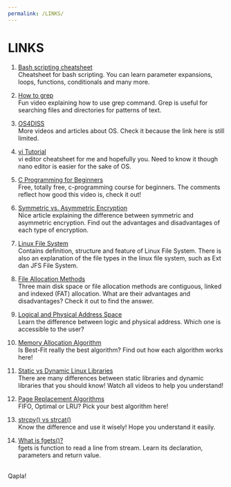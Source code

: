 ```yaml
---
permalink: /LINKS/
---
```


# LINKS

1. [Bash scripting cheatsheet](https://devhints.io/bash)<br>
Cheatsheet for bash scripting.
You can learn parameter expansions, loops, functions, conditionals and many more.

2. [How to grep](https://www.youtube.com/watch?v=VGgTmxXp7xQ&ab_channel=CoreySchafer)<br>
Fun video explaining how to use grep command.
Grep is useful for searching files and directories for patterns of text.

3. [OS4DISS](https://osp4diss.vlsm.org/osp-115.html)<br>
More videos and articles about OS.
Check it because the link here is still limited.

4. [vi Tutorial](https://www.tutorialspoint.com/unix/unix-vi-editor.htm)<br>
vi editor cheatsheet for me and hopefully you.
Need to know it though nano editor is easier for the sake of OS.

5. [C Programming for Beginners](https://www.youtube.com/watch?v=KJgsSFOSQv0&ab_channel=freeCodeCamp.org)<br>
Free, totally free, c-programming course for beginners.
The comments reflect how good this video is, check it out!

6. [Symmetric vs. Asymmetric Encryption](https://www.trentonsystems.com/blog/symmetric-vs-asymmetric-encryption)<br> 
Nice article explaining the difference between symmetric and asymmetric encryption.
Find out the advantages and disadvantages of each type of encryption.

7. [Linux File System](https://www.javatpoint.com/linux-file-system)<br>
Contains definition, structure and feature of Linux File System.
There is also an explanation of the file types in the linux file system, such as Ext dan JFS File System.

8. [File Allocation Methods](https://www.geeksforgeeks.org/file-allocation-methods/)<br>
Three main disk space or file allocation methods are contiguous, linked and indexed (FAT) allocation. What are their advantages and disadvantages? Check it out to find the answer.

9. [Logical and Physical Address Space](https://www.studytonight.com/operating-system/os-logical-and-physical-address-space)<br>
Learn the difference between logic and physical address. Which one is accessible to the user?

10. [Memory Allocation Algorithm](https://www.geeksforgeeks.org/partition-allocation-methods-in-memory-management/)<br>
Is Best-Fit really the best algorithm? Find out how each algorithm works here!

11. [Static vs Dynamic Linux Libraries](https://medium.com/swlh/linux-basics-static-libraries-vs-dynamic-libraries-a7bcf8157779)<br>
There are many differences between static libraries and dynamic libraries that you should know! Watch all videos to help you understand!

12. [Page Replacement Algorithms](https://www.geeksforgeeks.org/page-replacement-algorithms-in-operating-systems/)<br>
FIFO, Optimal or LRU? Pick your best algorithm here!

13. [strcpy() vs strcat()](https://www.guru99.com/stdstring-class-in-cpp.html)<br>
Know the difference and use it wisely! Hope you understand it easily.

14. [What is fgets()?](https://www.tutorialspoint.com/c_standard_library/c_function_fgets.htm)<br>
fgets is function to read a line from stream. Learn its declaration, parameters and return value.



<br>
Qapla!
